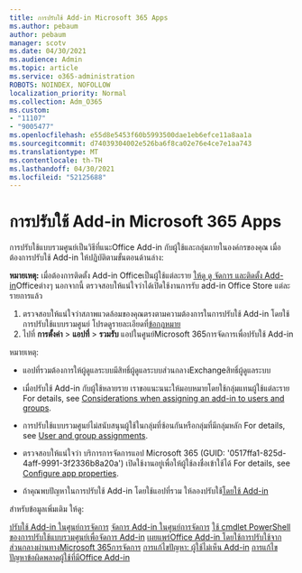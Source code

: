 ```yaml
---
title: การปรับใช้ Add-in Microsoft 365 Apps
ms.author: pebaum
author: pebaum
manager: scotv
ms.date: 04/30/2021
ms.audience: Admin
ms.topic: article
ms.service: o365-administration
ROBOTS: NOINDEX, NOFOLLOW
localization_priority: Normal
ms.collection: Adm_O365
ms.custom:
- "11107"
- "9005477"
ms.openlocfilehash: e55d8e5453f60b5993500dae1eb6efce11a8aa1a
ms.sourcegitcommit: d74039304002e526ba6f8ca02e76e4ce7e1aa743
ms.translationtype: MT
ms.contentlocale: th-TH
ms.lasthandoff: 04/30/2021
ms.locfileid: "52125688"
---
```

# <a name="deploying-add-ins-for-microsoft-365-apps"></a>การปรับใช้ Add-in Microsoft 365 Apps

การปรับใช้แบบรวมศูนย์เป็นวิธีที่แนะOffice Add-in กับผู้ใช้และกลุ่มภายในองค์กรของคุณ เมื่อต้องการปรับใช้ Add-in ให้ปฏิบัติตามขั้นตอนด้านล่าง:

**หมายเหตุ:** เมื่อต้องการติดตั้ง Add-in Officeเป็นผู้ใช้แต่ละราย [ให้ดู ดู จัดการ และติดตั้ง Add-in](https://support.microsoft.com/topic/view-manage-and-install-add-ins-in-office-programs-16278816-1948-4028-91e5-76dca5380f8d)Officeต่างๆ นอกจากนี้ ตรวจสอบให้แน่ใจว่าได้เปิดใช้งานการรับ add-in Office Store แต่ละรายการแล้ว 

1. ตรวจสอบให้แน่ใจว่าสภาพแวดล้อมของคุณตรงตามความต้องการในการปรับใช้ Add-in โดยใช้การปรับใช้แบบรวมศูนย์ โปรดดูรายละเอียดที่[ข้อกฎหมาย](https://docs.microsoft.com/microsoft-365/admin/manage/centralized-deployment-of-add-ins?#requirements)
2. ไปที่ **การตั้งค่า**  >  **แอปที่**  >  **รวมรับ** แอปในศูนย์Microsoft 365การจัดการเพื่อปรับใช้ Add-in 

หมายเหตุ: 

- แอปที่รวมต้องการให้ผู้ดูแลระบบมีสิทธิ์ผู้ดูแลระบบส่วนกลางExchangeสิทธิ์ผู้ดูแลระบบ

- เมื่อปรับใช้ Add-in กับผู้ใช้หลายราย เราขอแนะนนะให้มอบหมายโดยใช้กลุ่มแทนผู้ใช้แต่ละราย For details, see [Considerations when assigning an add-in to users and groups](https://docs.microsoft.com/microsoft-365/admin/manage/manage-deployment-of-add-ins?view=o365-worldwide#considerations-when-assigning-an-add-in-to-users-and-groups).

- การปรับใช้แบบรวมศูนย์ไม่สนับสนุนผู้ใช้ในกลุ่มที่ซ้อนกันหรือกลุ่มที่มีกลุ่มหลัก For details, see [User and group assignments](https://docs.microsoft.com/microsoft-365/admin/manage/centralized-deployment-of-add-ins?view=o365-worldwide#user-and-group-assignments).

- ตรวจสอบให้แน่ใจว่า บริการการจัดการแอป Microsoft 365 (GUID: '0517ffa1-825d-4aff-9991-3f2336b8a20a') เปิดใช้งานอยู่เพื่อให้ผู้ใช้ลงชื่อเข้าใช้ได้ For details, see [Configure app properties](https://docs.microsoft.com/azure/active-directory/manage-apps/add-application-portal-configure#configure-app-properties).

- ถ้าคุณพบปัญหาในการปรับใช้ Add-in โดยใช้แอปที่รวม ให้ลองปรับใช้[โดยใช้ Add-in](https://admin.microsoft.com/AdminPortal/Home?#/Settings/AddIns)

สำหรับข้อมูลเพิ่มเติม ให้ดู:

[ปรับใช้ Add-in ในศูนย์การจัดการ](https://docs.microsoft.com/microsoft-365/admin/manage/manage-deployment-of-add-ins) 
 [จัดการ Add-in ในศูนย์การจัดการ](https://docs.microsoft.com/microsoft-365/admin/manage/manage-addins-in-the-admin-center) 
 [ใช้ cmdlet PowerShell ของการปรับใช้แบบรวมศูนย์เพื่อจัดการ Add-in](https://docs.microsoft.com/microsoft-365/enterprise/use-the-centralized-deployment-powershell-cmdlets-to-manage-add-ins) 
 [เผยแพร่Office Add-in โดยใช้การปรับใช้จากส่วนกลางผ่านทางMicrosoft 365การจัดการ](https://docs.microsoft.com/office/dev/add-ins/publish/centralized-deployment#publish-an-office-add-in-via-centralized-deployment) 
 [การแก้ไขปัญหา: ผู้ใช้ไม่เห็น Add-in](https://docs.microsoft.com/office365/troubleshoot/access-management/user-not-seeing-add-ins) 
 [การแก้ไขปัญหาข้อผิดพลาดผู้ใช้ที่มีOffice Add-in](https://docs.microsoft.com/office/dev/add-ins/testing/testing-and-troubleshooting)